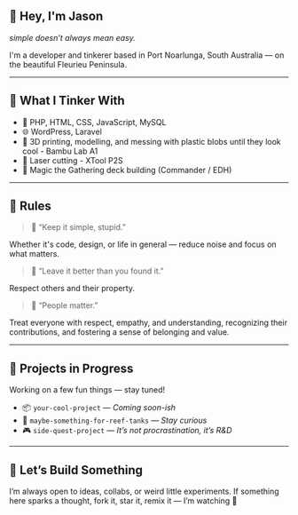 ## 👋 Hey, I'm Jason
_simple doesn’t always mean easy._

I'm a developer and tinkerer based in Port Noarlunga, South Australia — on the beautiful Fleurieu Peninsula.  

---

## 🧰 What I Tinker With

- 🧼 PHP, HTML, CSS, JavaScript, MySQL
- 🌐 WordPress, Laravel
- 🧱 3D printing, modelling, and messing with plastic blobs until they look cool - Bambu Lab A1
- 🧰 Laser cutting - XTool P2S
- 🧙 Magic the Gathering deck building (Commander / EDH)

---

## 🧠 Rules

> 💬 “Keep it simple, stupid.”  

Whether it's code, design, or life in general — reduce noise and focus on what matters.

> 💬 “Leave it better than you found it.”  

Respect others and their property.

> 💬 “People matter.”  

Treat everyone with respect, empathy, and understanding, recognizing their contributions, and fostering a sense of belonging and value.

---

## 🚧 Projects in Progress

Working on a few fun things — stay tuned!

- 📦 `your-cool-project` — _Coming soon-ish_
- 🐠 `maybe-something-for-reef-tanks` — _Stay curious_
- 🎮 `side-quest-project` — _It’s not procrastination, it’s R&D_

---

## 🤝 Let’s Build Something

I’m always open to ideas, collabs, or weird little experiments.
If something here sparks a thought, fork it, star it, remix it — I’m watching 👀

<!-- More at findingsimple.com -->
